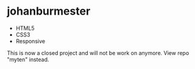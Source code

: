 johanburmester
==============
- HTML5
- CSS3
- Responsive

This is now a closed project and will not be work on anymore. View repo "myten" instead.
